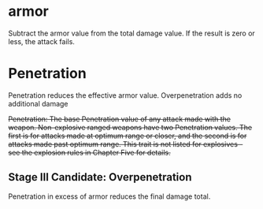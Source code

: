 # armor
Subtract the armor value from the total damage value. If the result is zero or less, the attack fails.

# Penetration
Penetration reduces the effective armor value. Overpenetration adds no additional damage

~~Penetration: The base Penetration value of any attack made with the weapon. Non-explosive ranged weapons have two Penetration values.  The first is for attacks made at optimum range or closer, and the second is for attacks made past optimum range.  This trait is not listed for explosives - see the explosion rules in Chapter Five for details.~~
## Stage III Candidate: Overpenetration
Penetration in excess of armor reduces the final damage total.
